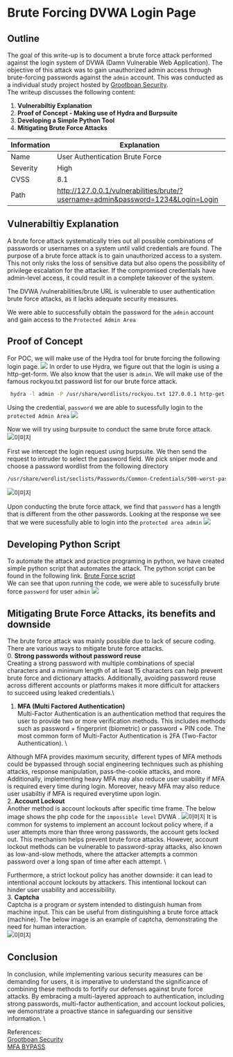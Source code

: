
# Brute Forcing DVWA Login Page


## Outline

The goal of this write-up is to document a brute force attack performed against the login system of DVWA (Damn Vulnerable Web Application). The objective of this attack was to gain unauthorized admin access through brute-forcing passwords against the `admin` account. This was conducted as a individual study project hosted by [Grootboan Security](https://security.grootboan.com/). \
The writeup discusses the following content:

1. **Vulnerabiltiy Explanation**
2. **Proof of Concept - Making use of Hydra and Burpsuite**
3. **Developing a Simple Python Tool**
4. **Mitigating Brute Force Attacks**

| Information | Explanation                                                                      |
|-------------|----------------------------------------------------------------------------------|
| Name        | User Authentication Brute Force                                                  |
| Severity    | High                                                                             |
| CVSS        | 8.1                                                                              |
| Path        | http://127.0.0.1/vulnerabilities/brute/?username=admin&password=1234&Login=Login |

## Vulnerabiltiy Explanation
A brute force attack systematically tries out all possible combinations of passwords or usernames on a system until valid credentials are found. The purpose of a brute force attack is to gain unauthorized access to a system. This not only risks the loss of sensitive data but also opens the possibility of privilege escalation for the attacker. If the compromised credentials have admin-level access, it could result in a complete takeover of the system.

The DVWA /vulnerabilities/brute URL is vulnerable to user authentication brute force attacks, as it lacks adequate security measures.

We were able to successfully obtain the password for the `admin` account and gain access to the `Protected Admin Area` 

## Proof of Concept
For POC, we will make use of the Hydra tool for brute forcing the following login page.
![](/assets/hydra.gif)
In order to use Hydra, we figure out that the login is using a http-get-form. We also know that the user is `admin`. We will make use of the famous rockyou.txt password list for our
brute force attack.
```bash
 hydra -l admin -P /usr/share/wordlists/rockyou.txt 127.0.0.1 http-get-form '/vulnerabilities/brute/:username=^USER^&password=^PASS^&Login=Login:H=Cookie\:PHPSESSID=9sosvqo963thpd5jqf9mum3f41; security=low:F=Username and/or password incorrect'
``` 

Using the credential, `password` we are able to sucessfully login to the `protected Admin Area`
![](/assets/success.gif)

Now we will try using burpsuite to conduct the same brute force attack.
![이미지](/assets/burp.png)

First we intercept the login request using burpsuite. We then send the request to intruder to select the password field. We pick sniper mode and choose a password wordlist
from the following directory
```bash
/usr/share/wordlist/seclists/Passwords/Common-Credentials/500-worst-password.txt
```
![이미지](/assets/payload.png)

Upon conducting the brute force attack, we find that `password` has a length that is different from the other passwords. Looking at the response we see that we were sucessfully
able to login  into the `protected area admin` 
![](/assets/burpresult.gif)
## Developing Python Script
To automate the attack and practice programing in python, we have created simple python script that automates the attack.
The python script can be found in the following link.
[Brute Force script](https://github.com/Kwangyun/Web-Automation-Tools) \
We can see that upon running the code, we were able to sucessfully brute force `password` for user `admin`
![](/assets/Test.gif)

## Mitigating Brute Force Attacks, its benefits and downside
The brute force attack was mainly possible due to lack of secure coding. 
There are various ways to mitigate brute force attacks. \
0. **Strong passwords without password reuse**\
Creating a strong password with multiple combinations of special characters and a minimum length of at least 15 characters can help prevent brute force and dictionary attacks. Additionally, avoiding password reuse across different accounts or platforms makes it more difficult for attackers to succeed using leaked credentials.\
1. **MFA (Multi Factored Authentication)**\
Multi-Factor Authentication is an authentication method that requires the user to provide two or more verification methods. This includes methods such as password + fingerprint (biometric) or password + PIN code. The most common form of Multi-Factor Authentication is 2FA (Two-Factor Authentication). \

Although MFA provides maximum security, different types of MFA methods could be bypassed through social engineering techniques such as phishing attacks, response manipulation, pass-the-cookie attacks, and more. Additionally, implementing heavy MFA may also reduce user usability if MFA is required every time during login. Moreover, heavy MFA may also reduce user usabiltiy if MFA is required everytime upon login. \
2. **Account Lockout**\
Another method is account lockouts after specific time frame. The below image shows the php code for the `impossible level` DVWA .
![이미지](/assets/lockout.png)
It is common for systems to implement an account lockout policy where, if a user attempts more than three wrong passwords, the account gets locked out. This mechanism helps prevent brute force attacks. However, account lockout methods can be vulnerable to password-spray attacks, also known as low-and-slow methods, where the attacker attempts a common password over a long span of time after each attempt. \

Furthermore, a strict lockout policy has another downside: it can lead to intentional account lockouts by attackers. This intentional lockout can hinder user usability and accessibility.\
3. **Captcha**\
Captcha is a program or system intended to distinguish human from machine input. This can be useful from distinguishing a brute force attack (machine). The below image is an example of captcha, demonstrating the need for human interaction. \
![이미지](/assets/captcha.png)
## Conclusion
In conclusion, while implementing various security measures can be demanding for users, it is imperative to understand the significance of combining these methods to fortify our defenses against brute force attacks. By embracing a multi-layered approach to authentication, including strong passwords, multi-factor authentication, and account lockout policies, we demonstrate a proactive stance in safeguarding our sensitive information. \

References: \
[Grootboan Security](https://security.grootboan.com/follow-along/undefined/0-dvwa/reference-writeup)\
[MFA BYPASS](https://socradar.io/mfa-bypass-techniques-how-does-it-work/)

